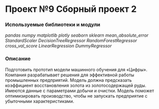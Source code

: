 # Проект №9 Сборный проект 2

### **Используемые библиотеки и модули**
*pandas*
*numpy*
*matplotlib*
*plotly*
*seaborn*
*sklearn*
*mean_absolute_error*
*StandardScaler*
*DecisionTreeRegressor*
*RandomForestRegressor*
*cross_val_score*
*LinearRegression*
*DummyRegressor*

### **Описание**

Подготовить прототип модели машинного обучения для «Цифры». Компания разрабатывает решения для эффективной работы промышленных предприятий.
Модель должна предсказать коэффициент восстановления золота из золотосодержащей руды. Имеются данные с параметрами добычи и очистки.
Модель поможет оптимизировать производство, чтобы не запускать предприятие с убыточными характеристиками.

